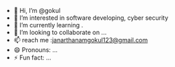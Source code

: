 - 👋 Hi, I’m @gokul
- 👀 I’m interested in software developing, cyber security
- 🌱 I’m currently learning . 
- 💞️ I’m looking to collaborate on ...
- 📫  reach me :janarthanamgokul123@gmail.com
- 😄 Pronouns: ...
- ⚡ Fun fact: ...

<!---
gokulj123/gokulj123 is a ✨ special ✨ repository because its `README.md` (this file) appears on your GitHub profile.
You can click the Preview link to take a look at your changes.
--->
